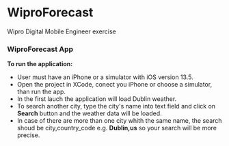 # WiproForecast
Wipro Digital Mobile Engineer exercise

### WiproForecast App

**To run the application:**

- User must have an iPhone or a simulator with iOS version 13.5.
- Open the project in XCode, conect you iPhone or choose a simulator, than run the app.
- In the first lauch the application will load Dublin weather.
- To search another city, type the city's name into text field and click on **Search** button and the weather data will be loaded.
- In case of there are more than one city whith the same name, the search shoud be city,country_code e.g. **Dublin,us** so your search will be more precise.
